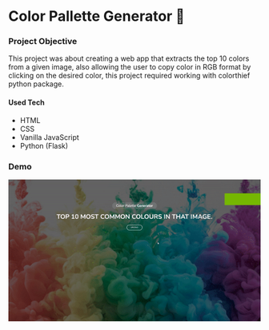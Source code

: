 # Color Pallette Generator :mage:


### Project Objective

This project was about creating a web app that extracts the top 10 colors from a given image, also allowing the user to copy color in RGB format by clicking on the desired color, this project required working with colorthief python package.


#### Used Tech
- HTML 
- CSS
- Vanilla JavaScript
- Python (Flask)

### Demo
![Demo](./Demo.gif)
